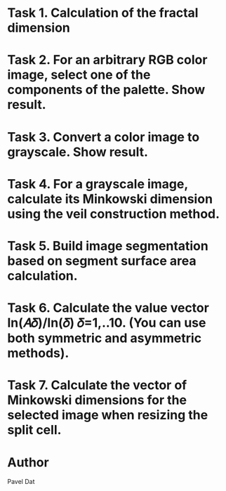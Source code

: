 # Task 1. Calculation of the fractal dimension
# Task 2. For an arbitrary RGB color image, select one of the components of the palette. Show result.
# Task 3. Convert a color image to grayscale. Show result.
# Task 4. For a grayscale image, calculate its Minkowski dimension using the veil construction method.
# Task 5. Build image segmentation based on segment surface area calculation.
# Task 6. Calculate the value vector ln(𝐴𝛿)/ln(𝛿) 𝛿=1,..10. (You can use both symmetric and asymmetric methods).
# Task 7. Calculate the vector of Minkowski dimensions for the selected image when resizing the split cell.

# Author 
Pavel Dat
